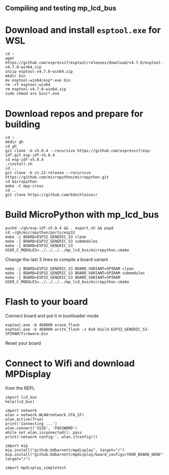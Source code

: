 Compiling and testing mp_lcd_bus
--------------------------------
Download and install `esptool.exe` for WSL
==========================================
```
cd ~
wget https://github.com/espressif/esptool/releases/download/v4.7.0/esptool-v4.7.0-win64.zip
unzip esptool-v4.7.0-win64.zip
mkdir bin
mv esptool-win64/esp*.exe bin
rm -rf esptool-win64
rm esptool-v4.7.0-win64.zip
sudo chmod a+x bin/*.exe
```

Download repos and prepare for building
=======================================
```
cd ~
mkdir gh
cd gh
git clone -b v5.0.4 --recursive https://github.com/espressif/esp-idf.git esp-idf-v5.0.4
cd esp-idf-v5.0.4
./install.sh
cd ..
git clone -b v1.22-release --recursive https://github.com/micropython/micropython.git
cd micropython
make -C mpy-cross
cd ..
git clone https://github.com/kdschlosser/
```

Build MicroPython with mp_lcd_bus
=================================
```
pushd ~/gh/esp-idf-v5.0.4 && . export.sh && popd
cd ~/gh/micropython/ports/esp32
make -j BOARD=ESP32_GENERIC_S3 clean
make -j BOARD=ESP32_GENERIC_S3 submodules
make -j BOARD=ESP32_GENERIC_S3 USER_C_MODULES=../../../../mp_lcd_bus/micropython.cmake
```
Change the last 3 lines to compile a board variant
```
make -j BOARD=ESP32_GENERIC_S3 BOARD_VARIANT=SPIRAM clean
make -j BOARD=ESP32_GENERIC_S3 BOARD_VARIANT=SPIRAM submodules
make -j BOARD=ESP32_GENERIC_S3 BOARD_VARIANT=SPIRAM USER_C_MODULES=../../../../mp_lcd_bus/micropython.cmake
```

Flash to your board
===================
Connect board and put it in bootloader mode
```
esptool.exe -b 460800 erase_flash
esptool.exe -b 460800 write_flash -z 0x0 build-ESP32_GENERIC_S3-SPIRAM/firmware.bin
```
Reset your board

Connect to Wifi and download MPDisplay
======================================
from the REPL
```
import lcd_bus
help(lcd_bus)

import network
wlan = network.WLAN(network.STA_IF)
wlan.active(True)
print('Connecting ...')
wlan.connect('SSID', 'PASSWORD')
while not wlan.isconnected(): pass
print('network config:', wlan.ifconfig())

import mip
mip.install("github:bdbarnett/mpdisplay", target="/")
mip.install("github:bdbarnett/mpdisplay/board_configs/YOUR_BOARD_HERE", target="/")

import mpdisplay_simpletest
```